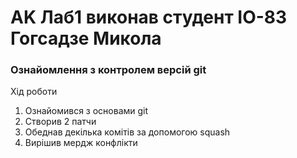 # AK Лаб1 виконав студент ІО-83 Гогсадзе Микола
### Ознайомлення з контролем версій git

Хід роботи
1. Ознайомився з основами git 
2. Створив 2 патчи
3. Обеднав декілька комітів за допомогою squash
4. Вирішив мердж конфлікти
